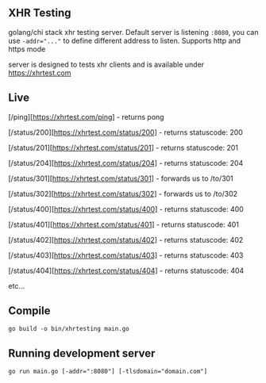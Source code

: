 ## XHR Testing 
golang/chi stack xhr testing server. Default server is listening `:8080`, you can use `-addr="..."` to define different address to listen. Supports http and https mode

server is designed to tests xhr clients and is available under https://xhrtest.com

## Live
[/ping][https://xhrtest.com/ping] - returns pong

[/status/200][https://xhrtest.com/status/200] - returns statuscode: 200

[/status/201][https://xhrtest.com/status/201] - returns statuscode: 201

[/status/204][https://xhrtest.com/status/204] - returns statuscode: 204

[/status/301][https://xhrtest.com/status/301] - forwards us to /to/301

[/status/302][https://xhrtest.com/status/302] - forwards us to /to/302

[/status/400][https://xhrtest.com/status/400] - returns statuscode: 400

[/status/401][https://xhrtest.com/status/401] - returns statuscode: 401

[/status/402][https://xhrtest.com/status/402] - returns statuscode: 402

[/status/403][https://xhrtest.com/status/403] - returns statuscode: 403

[/status/404][https://xhrtest.com/status/404] - returns statuscode: 404

etc...


## Compile
`go build -o bin/xhrtesting main.go`

## Running development server
`go run main.go [-addr=":8080"] [-tlsdomain="domain.com"]`

